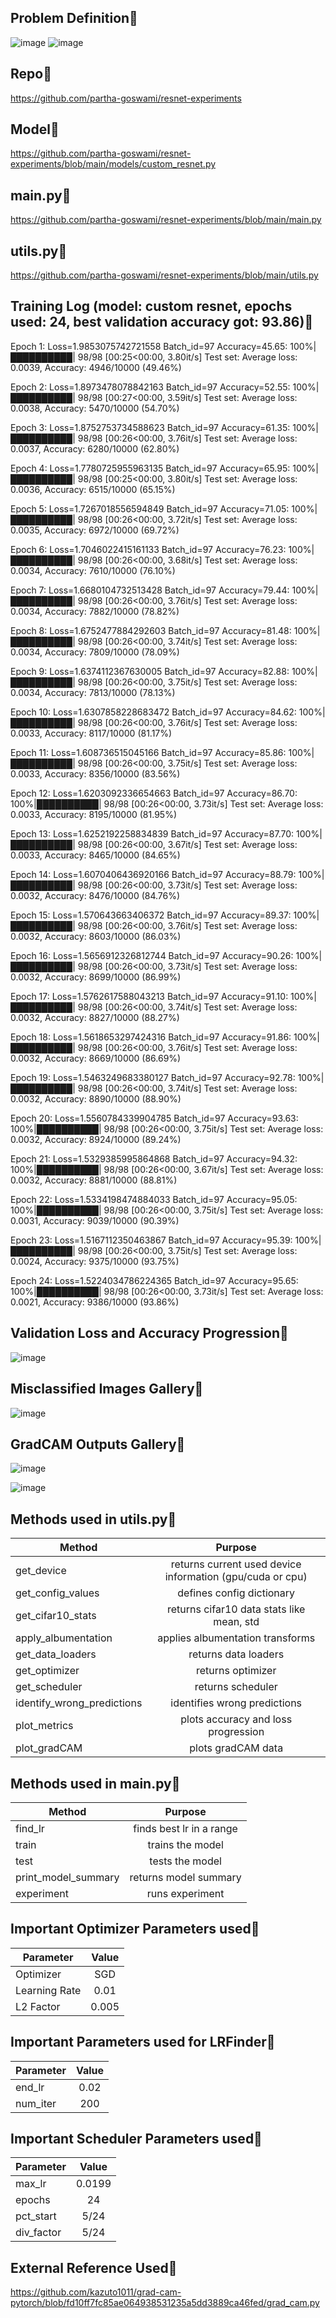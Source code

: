 ## Problem Definition&#x1F537;

![image](https://user-images.githubusercontent.com/46663815/219640920-9adfa465-5a38-4430-9e73-d368469a5733.png)
![image](https://user-images.githubusercontent.com/46663815/219640021-88b575b5-fa76-426c-a539-83acb44afae7.png)

## Repo&#x1F537;

https://github.com/partha-goswami/resnet-experiments

## Model&#x1F537;

https://github.com/partha-goswami/resnet-experiments/blob/main/models/custom_resnet.py

## main.py&#x1F537;

https://github.com/partha-goswami/resnet-experiments/blob/main/main.py

## utils.py&#x1F537;

https://github.com/partha-goswami/resnet-experiments/blob/main/utils.py

## Training Log (model: custom resnet, epochs used: 24, best validation accuracy got: 93.86)&#x1F537;

Epoch 1:
Loss=1.9853075742721558 Batch_id=97 Accuracy=45.65: 100%|██████████| 98/98 [00:25<00:00,  3.80it/s]
Test set: Average loss: 0.0039, Accuracy: 4946/10000 (49.46%)

Epoch 2:
Loss=1.8973478078842163 Batch_id=97 Accuracy=52.55: 100%|██████████| 98/98 [00:27<00:00,  3.59it/s]
Test set: Average loss: 0.0038, Accuracy: 5470/10000 (54.70%)

Epoch 3:
Loss=1.8752753734588623 Batch_id=97 Accuracy=61.35: 100%|██████████| 98/98 [00:26<00:00,  3.76it/s]
Test set: Average loss: 0.0037, Accuracy: 6280/10000 (62.80%)

Epoch 4:
Loss=1.7780725955963135 Batch_id=97 Accuracy=65.95: 100%|██████████| 98/98 [00:25<00:00,  3.80it/s]
Test set: Average loss: 0.0036, Accuracy: 6515/10000 (65.15%)

Epoch 5:
Loss=1.7267018556594849 Batch_id=97 Accuracy=71.05: 100%|██████████| 98/98 [00:26<00:00,  3.72it/s]
Test set: Average loss: 0.0035, Accuracy: 6972/10000 (69.72%)

Epoch 6:
Loss=1.7046022415161133 Batch_id=97 Accuracy=76.23: 100%|██████████| 98/98 [00:26<00:00,  3.68it/s]
Test set: Average loss: 0.0034, Accuracy: 7610/10000 (76.10%)

Epoch 7:
Loss=1.6680104732513428 Batch_id=97 Accuracy=79.44: 100%|██████████| 98/98 [00:26<00:00,  3.76it/s]
Test set: Average loss: 0.0034, Accuracy: 7882/10000 (78.82%)

Epoch 8:
Loss=1.6752477884292603 Batch_id=97 Accuracy=81.48: 100%|██████████| 98/98 [00:26<00:00,  3.74it/s]
Test set: Average loss: 0.0034, Accuracy: 7809/10000 (78.09%)

Epoch 9:
Loss=1.6374112367630005 Batch_id=97 Accuracy=82.88: 100%|██████████| 98/98 [00:26<00:00,  3.75it/s]
Test set: Average loss: 0.0034, Accuracy: 7813/10000 (78.13%)

Epoch 10:
Loss=1.6307858228683472 Batch_id=97 Accuracy=84.62: 100%|██████████| 98/98 [00:26<00:00,  3.76it/s]
Test set: Average loss: 0.0033, Accuracy: 8117/10000 (81.17%)

Epoch 11:
Loss=1.608736515045166 Batch_id=97 Accuracy=85.86: 100%|██████████| 98/98 [00:26<00:00,  3.75it/s]
Test set: Average loss: 0.0033, Accuracy: 8356/10000 (83.56%)

Epoch 12:
Loss=1.6203092336654663 Batch_id=97 Accuracy=86.70: 100%|██████████| 98/98 [00:26<00:00,  3.73it/s]
Test set: Average loss: 0.0033, Accuracy: 8195/10000 (81.95%)

Epoch 13:
Loss=1.6252192258834839 Batch_id=97 Accuracy=87.70: 100%|██████████| 98/98 [00:26<00:00,  3.67it/s]
Test set: Average loss: 0.0033, Accuracy: 8465/10000 (84.65%)

Epoch 14:
Loss=1.6070406436920166 Batch_id=97 Accuracy=88.79: 100%|██████████| 98/98 [00:26<00:00,  3.73it/s]
Test set: Average loss: 0.0032, Accuracy: 8476/10000 (84.76%)

Epoch 15:
Loss=1.570643663406372 Batch_id=97 Accuracy=89.37: 100%|██████████| 98/98 [00:26<00:00,  3.76it/s]
Test set: Average loss: 0.0032, Accuracy: 8603/10000 (86.03%)

Epoch 16:
Loss=1.5656912326812744 Batch_id=97 Accuracy=90.26: 100%|██████████| 98/98 [00:26<00:00,  3.73it/s]
Test set: Average loss: 0.0032, Accuracy: 8699/10000 (86.99%)

Epoch 17:
Loss=1.5762617588043213 Batch_id=97 Accuracy=91.10: 100%|██████████| 98/98 [00:26<00:00,  3.74it/s]
Test set: Average loss: 0.0032, Accuracy: 8827/10000 (88.27%)

Epoch 18:
Loss=1.5618653297424316 Batch_id=97 Accuracy=91.86: 100%|██████████| 98/98 [00:26<00:00,  3.76it/s]
Test set: Average loss: 0.0032, Accuracy: 8669/10000 (86.69%)

Epoch 19:
Loss=1.5463249683380127 Batch_id=97 Accuracy=92.78: 100%|██████████| 98/98 [00:26<00:00,  3.74it/s]
Test set: Average loss: 0.0032, Accuracy: 8890/10000 (88.90%)

Epoch 20:
Loss=1.5560784339904785 Batch_id=97 Accuracy=93.63: 100%|██████████| 98/98 [00:26<00:00,  3.75it/s]
Test set: Average loss: 0.0032, Accuracy: 8924/10000 (89.24%)

Epoch 21:
Loss=1.5329385995864868 Batch_id=97 Accuracy=94.32: 100%|██████████| 98/98 [00:26<00:00,  3.67it/s]
Test set: Average loss: 0.0032, Accuracy: 8881/10000 (88.81%)

Epoch 22:
Loss=1.5334198474884033 Batch_id=97 Accuracy=95.05: 100%|██████████| 98/98 [00:26<00:00,  3.75it/s]
Test set: Average loss: 0.0031, Accuracy: 9039/10000 (90.39%)

Epoch 23:
Loss=1.5167112350463867 Batch_id=97 Accuracy=95.39: 100%|██████████| 98/98 [00:26<00:00,  3.75it/s]
Test set: Average loss: 0.0024, Accuracy: 9375/10000 (93.75%)

Epoch 24:
Loss=1.5224034786224365 Batch_id=97 Accuracy=95.65: 100%|██████████| 98/98 [00:26<00:00,  3.73it/s]
Test set: Average loss: 0.0021, Accuracy: 9386/10000 (93.86%)


## Validation Loss and Accuracy Progression&#x1F537;

![image](https://user-images.githubusercontent.com/46663815/219652739-8ecd760f-f60c-415a-b4e5-92525af6ff7f.png)


## Misclassified Images Gallery&#x1F537;

![image](https://user-images.githubusercontent.com/46663815/219652959-50a03043-c5e2-4841-8497-a3384cde9acd.png)

## GradCAM Outputs Gallery&#x1F537;

![image](https://user-images.githubusercontent.com/46663815/219653156-dab1daa2-feaf-474b-935b-9fffa0957781.png)

![image](https://user-images.githubusercontent.com/46663815/219653302-82b2e185-e6fb-4933-886f-315691e58759.png)

## Methods used in utils.py&#x1F537;

| Method                             | Purpose                                                            |
| ---------------------------------- |:------------------------------------------------------------------:|
| get_device                         | returns current used device information (gpu/cuda or cpu)          |
| get_config_values                  | defines config dictionary                                          |
| get_cifar10_stats                  | returns cifar10 data stats like mean, std                          |
| apply_albumentation                | applies albumentation transforms                                   |
| get_data_loaders                   | returns data loaders                                               |
| get_optimizer                      | returns optimizer                                                  |
| get_scheduler                      | returns scheduler                                                  |
| identify_wrong_predictions         | identifies wrong predictions                                       |
| plot_metrics                       | plots accuracy and loss progression                                |
| plot_gradCAM                       | plots gradCAM data                                                 |

## Methods used in main.py&#x1F537;

| Method                             | Purpose                                                            |
| ---------------------------------- |:------------------------------------------------------------------:|
| find_lr                            | finds best lr in a range                                           |
| train                              | trains the model                                                   |
| test                               | tests the model                                                    |
| print_model_summary                | returns model summary                                              |
| experiment                         | runs experiment                                                    |

## Important Optimizer Parameters used&#x1F537;

| Parameter                          | Value                                                              |
| ---------------------------------- |:------------------------------------------------------------------:|
| Optimizer                          | SGD                                                                |
| Learning Rate                      | 0.01                                                               |
| L2 Factor                          | 0.005                                                              |

## Important Parameters used for LRFinder&#x1F537;

| Parameter                          | Value                                                              |
| ---------------------------------- |:------------------------------------------------------------------:|
| end_lr                             | 0.02                                                               |
| num_iter                           | 200                                                                |

## Important Scheduler Parameters used&#x1F537;

| Parameter                          | Value                                                              |
| ---------------------------------- |:------------------------------------------------------------------:|
| max_lr                             | 0.0199                                                             |
| epochs                             | 24                                                                 |
| pct_start                          | 5/24                                                               |
| div_factor                         | 5/24                                                               |


## External Reference Used&#x1F537;

https://github.com/kazuto1011/grad-cam-pytorch/blob/fd10ff7fc85ae064938531235a5dd3889ca46fed/grad_cam.py
